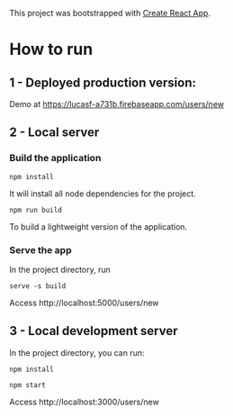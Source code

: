 <!-- @format -->

This project was bootstrapped with [Create React App](https://github.com/facebook/create-react-app).

# How to run

## 1 - Deployed production version:

Demo at https://lucasf-a731b.firebaseapp.com/users/new

## 2 - Local server

### Build the application

```
npm install
```

It will install all node dependencies for the project.

```
npm run build
```

To build a lightweight version of the application.

### Serve the app

In the project directory, run

```
serve -s build
```

Access http://localhost:5000/users/new

## 3 - Local development server

In the project directory, you can run:

```
npm install
```

```
npm start
```

Access http://localhost:3000/users/new
